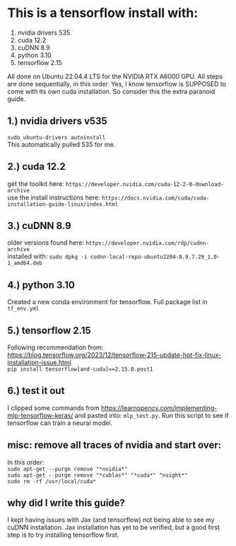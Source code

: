 This is a tensorflow install with:
===================================
1. nvidia drivers 535  
2. cuda 12.2  
3. cuDNN 8.9  
4. python 3.10  
5. tensorflow 2.15  

All done on Ubuntu 22.04.4 LTS for the NVIDIA RTX A6000 GPU. All steps are done sequentially, in this order. Yes, I know tensorflow is SUPPOSED to come with its own cuda installation. So consider this the extra paranoid guide.


1.) nvidia drivers v535
-----------------------
`sudo ubuntu-drivers autoinstall`  
This automatically pulled 535 for me.


2.) cuda 12.2
--------------
get the toolkit here: `https://developer.nvidia.com/cuda-12-2-0-download-archive`  
use the install instructions here: `https://docs.nvidia.com/cuda/cuda-installation-guide-linux/index.html`


3.) cuDNN 8.9
--------------
older versions found here: `https://developer.nvidia.com/rdp/cudnn-archive`  
installed with: `sudo dpkg -i cudnn-local-repo-ubuntu2204-8.9.7.29_1.0-1_amd64.deb`


4.) python 3.10
---------------
Created a new conda environment for tensorflow. Full package list in `tf_env.yml`


5.) tensorflow 2.15
--------------------
Following recommendation from: https://blog.tensorflow.org/2023/12/tensorflow-215-update-hot-fix-linux-installation-issue.html  
`pip install tensorflow[and-cuda]==2.15.0.post1`


6.) test it out
----------------
I clipped some commands from https://learnopencv.com/implementing-mlp-tensorflow-keras/ and pasted into: `mlp_test.py`. Run this script to see if tensorflow can train a neural model.



misc: remove all traces of nvidia and start over:
--------------------------------------------------
In this order:  
`sudo apt-get --purge remove "*nvidia*"`  
`sudo apt-get --purge remove "*cublas*" "*cuda*" "nsight*"`  
`sudo rm -rf /usr/local/cuda*`  


why did I write this guide?
---------------------------
I kept having issues with Jax (and tensorflow) not being able to see my cuDNN installation. Jax installation has yet to be verified, but a good first step is to try installing tensorflow first. 
